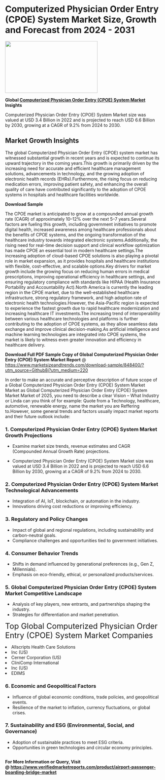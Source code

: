 <H1>Computerized Physician Order Entry (CPOE) System Market Size, Growth and Forecast from 2024 - 2031</H1><img class="aligncenter size-medium wp-image-584254" src="https://thirdeyenews.in/wp-content/uploads/2024/09/Global-Market-Research-300x168.jpeg" alt="" width="300" height="168" /><p><strong>Global&nbsp;<a href="https://www.marketsizeandtrends.com/download-sample/848400/?utm_source=Github8j?utm_medium=220">Computerized Physician Order Entry (CPOE) System Market</a> Insights</strong></p><p>Computerized Physician Order Entry (CPOE) System Market size was valued at USD 3.4 Billion in 2022 and is projected to reach USD 6.6 Billion by 2030, growing at a CAGR of 9.2% from 2024 to 2030.</p><p><h2>Market Growth Insights</h2> <p>The global Computerized Physician Order Entry (CPOE) system market has witnessed substantial growth in recent years and is expected to continue its upward trajectory in the coming years.This growth is primarily driven by the increasing need for accurate and efficient healthcare management solutions, advancements in technology, and the growing adoption of electronic health records (EHRs).Furthermore, the rising focus on reducing medication errors, improving patient safety, and enhancing the overall quality of care have contributed significantly to the adoption of CPOE systems in hospitals and healthcare facilities worldwide.</p> <p><strong>Download Sample</strong></p> <p>The CPOE market is anticipated to grow at a compounded annual growth rate (CAGR) of approximately 10–12% over the next 5–7 years.Several factors are fueling this growth, including government initiatives to promote digital health, increased awareness among healthcare professionals about the benefits of CPOE systems, and the ongoing transformation of the healthcare industry towards integrated electronic systems.Additionally, the rising need for real-time decision support and clinical workflow optimization has made CPOE an essential tool in modern healthcare settings.The increasing adoption of cloud-based CPOE solutions is also playing a pivotal role in market expansion, as it provides hospitals and healthcare institutions with flexible, cost-effective, and scalable options.Key drivers for market growth include the growing focus on reducing human errors in medical prescriptions, improving operational efficiency in healthcare settings, and ensuring regulatory compliance with standards like HIPAA (Health Insurance Portability and Accountability Act).North America is currently the leading region in the CPOE market, due to the well-established healthcare infrastructure, strong regulatory framework, and high adoption rate of electronic health technologies.However, the Asia-Pacific region is expected to experience the fastest growth due to rapid healthcare modernization and increasing healthcare IT investments.The increasing trend of interoperability between various healthcare technologies and platforms is further contributing to the adoption of CPOE systems, as they allow seamless data exchange and improve clinical decision-making.As artificial intelligence and machine learning technologies are integrated into CPOE systems, the market is likely to witness even greater innovation and efficiency in healthcare delivery.<p><span class=""><strong>Download Full PDF Sample Copy of Global Computerized Physician Order Entry (CPOE) System Market Report</strong> @ <a href="https://www.marketsizeandtrends.com/download-sample/848400/?utm_source=Github8j?utm_medium=220" target="_blank">https://www.marketsizeandtrends.com/download-sample/848400/?utm_source=Github8j?utm_medium=220</a></span></p><p>In order to make an accurate and perceptive description of future scope of a Global&nbsp;Computerized Physician Order Entry (CPOE) System Market Market as Global&nbsp;Computerized Physician Order Entry (CPOE) System Market Market of 2025, you need to describe a clear Vision &ndash; What Industry or Linda can you think of for example: Quote from a Technology, healthcare, automotive, renewable energy, name the market you are Reffering to.However, some general trends and factors usually impact market reports and their future outlook include:</p><h3>1.&nbsp;<strong>Computerized Physician Order Entry (CPOE) System Market Growth Projections</strong></h3><ul><li>Examine market size trends, revenue estimates and CAGR (Compounded Annual Growth Rate) projections.</li><li><p>Computerized Physician Order Entry (CPOE) System Market size was valued at USD 3.4 Billion in 2022 and is projected to reach USD 6.6 Billion by 2030, growing at a CAGR of 9.2% from 2024 to 2030.</p></li></ul><h3>2.&nbsp;<strong>Computerized Physician Order Entry (CPOE) System Market Technological Advancements</strong></h3><ul><li>Integration of AI, IoT, blockchain, or automation in the industry.</li><li>Innovations driving cost reductions or improving efficiency.</li></ul><h3>3.&nbsp;<strong>Regulatory and Policy Changes</strong></h3><ul><li>Impact of global and regional regulations, including sustainability and carbon-neutral goals.</li><li>Compliance challenges and opportunities tied to government initiatives.</li></ul><h3>4.&nbsp;<strong>Consumer Behavior Trends</strong></h3><ul><li>Shifts in demand influenced by generational preferences (e.g., Gen Z, Millennials).</li><li>Emphasis on eco-friendly, ethical, or personalized products/services.</li></ul><h3>5.&nbsp;<strong>Global Computerized Physician Order Entry (CPOE) System Market Competitive Landscape</strong></h3><ul><li>Analysis of key players, new entrants, and partnerships shaping the industry.</li><li>Strategies for differentiation and market penetration.</li></ul><p data-pm-slice="1 1 []"><span style="color: inherit; font-family: inherit; font-size: 25px;">Top Global Computerized Physician Order Entry (CPOE) System Market Companies</span></p><div class="" data-test-id=""><p><li>Allscripts Health Care Solutions</li><li> Inc (US)</li><li> Cerner Corporation (US)</li><li> CliniComp International</li><li> Inc (US)</li><li> EDIMS</li></p></div><h3>6.&nbsp;<strong>Economic and Geopolitical Factors</strong></h3><ul><li>Influence of global economic conditions, trade policies, and geopolitical events.</li><li>Resilience of the market to inflation, currency fluctuations, or global crises.</li></ul><h3>7.&nbsp;<strong>Sustainability and ESG (Environmental, Social, and Governance)</strong></h3><ul><li>Adoption of sustainable practices to meet ESG criteria.</li><li>Opportunities in green technologies and circular economy principles.</li></ul><h2><strong style="font-size: 14px;">For More Information or Query, Visit @&nbsp;</strong><a style="background-color: #ffffff; font-size: 14px;" href="https://www.marketsizeandtrends.com/report/computerized-physician-order-entry-cpoe-system-market/" target="_blank">https://www.verifiedmarketreports.com/product/airport-passenger-boarding-bridge-market</a></h2>